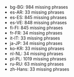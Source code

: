 - bg-BG: 984 missing phrases
- es-AR: 33 missing phrases
- es-ES: 845 missing phrases
- es-VE: 848 missing phrases
- fi-FI: 845 missing phrases
- fr-FR: 34 missing phrases
- it-IT: 33 missing phrases
- ja-JP: 34 missing phrases
- ko-KR: 33 missing phrases
- nl-NL: 34 missing phrases
- pl-PL: 1019 missing phrases
- ru-RU: 63 missing phrases
- zh-Hans: 33 missing phrases
